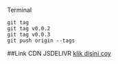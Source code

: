 Terminal

```
git tag
git tag v0.0.2
git tag v0.0.3
git push origin --tags
```

##Link CDN JSDELIVR
[klik disini coy](https://cdn.jsdelivr.net/gh/Fancypedia/repojs@0.0.1/)
